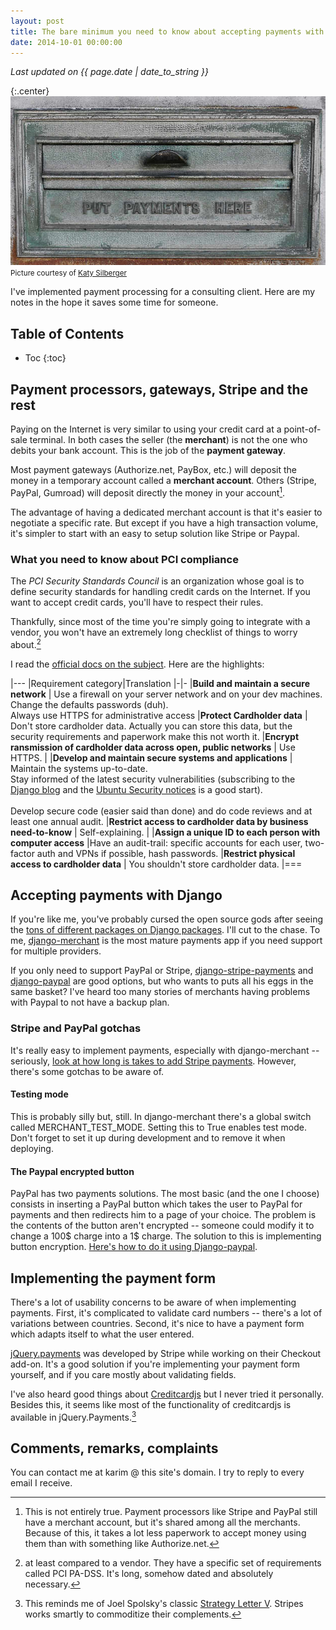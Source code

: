 ```yaml
---
layout: post
title: The bare minimum you need to know about accepting payments with Django
date: 2014-10-01 00:00:00
---
```

_Last updated on {{ page.date | date_to_string }}_

{:.center}
![accepting payments](./payments.jpg)
<br><small>Picture courtesy of [Katy Silberger](https://www.flickr.com/photos/katysilbs/)</small>


I've implemented payment processing for a consulting client. Here are my notes in the hope it saves some time for someone.

## Table of Contents
* Toc
{:toc}


## Payment processors, gateways, Stripe and the rest

Paying on the Internet is very similar to using your credit card at a point-of-sale terminal. In both cases the seller (the **merchant**) is not the one who debits your bank account. This is the job of the **payment gateway**.

Most payment gateways (Authorize.net, PayBox, etc.) will deposit the money in a temporary account called a **merchant account**. Others (Stripe, PayPal, Gumroad) will deposit directly the money in your account[^aggregate_account].

The advantage of having a dedicated merchant account is that it's easier to negotiate a specific rate. But except if you have a high transaction volume, it's simpler to start with an easy to setup solution like Stripe or Paypal.

### What you need to know about PCI compliance

The *PCI Security Standards Council* is an organization whose goal is to define security standards for handling credit cards on the Internet. If you want to accept credit cards, you'll have to respect their rules.

Thankfully, since most of the time you're simply going to integrate with a vendor, you won't have an extremely long checklist of things to worry about.[^vendor]

I read the [official docs on the subject](https://www.pcisecuritystandards.org/documents/PCI%20SSC%20Quick%20Reference%20Guide.pdf). Here are the highlights:

|---
|Requirement category|Translation
|-|-
|__Build and maintain a secure network__ | Use a firewall on your server network and on your dev machines.<br> Change the defaults passwords (duh).<br> Always use HTTPS for administrative access
|__Protect Cardholder data__             | Don't store cardholder data. Actually you can store this data, but the security requirements and paperwork make this not worth it.
|__Encrypt ransmission of cardholder data across open, public networks__ | Use HTTPS.   | 
|__Develop and maintain secure systems and applications__ | Maintain the systems up-to-date. <br> Stay informed of the latest security vulnerabilities (subscribing to the [Django blog](https://www.djangoproject.com/weblog/) and the [Ubuntu Security notices](http://www.ubuntu.com/usn/) is a good start).<br><br> Develop secure code (easier said than done) and do code reviews and at least one annual audit. 
|__Restrict access to cardholder data by business need-to-know__ | Self-explaining. |
|__Assign a unique ID to each person with computer access__ |Have an audit-trail: specific accounts for each user, two-factor auth and VPNs if possible, hash passwords.
|__Restrict physical access to cardholder data__ | You shouldn't store cardholder data.
|===

## Accepting payments with Django

If you're like me, you've probably cursed the open source gods after seeing the [tons of different packages on Django packages](https://www.djangopackages.com/grids/g/payment-processing/). I'll cut to the chase. To me, [django-merchant](https://github.com/agiliq/merchant) is the most mature payments app if you need support for multiple providers.

If you only need to support PayPal or Stripe, [django-stripe-payments](https://github.com/eldarion/django-stripe-payments) and [django-paypal](https://github.com/spookylukey/django-paypal) are good options, but who wants to puts all his eggs in the same basket? I've heard too many stories of merchants having problems with Paypal to not have a backup plan.

### Stripe and PayPal gotchas

It's really easy to implement payments, especially with django-merchant -- seriously, [look at how long is takes to add Stripe payments](https://django-merchant.readthedocs.org/en/latest/gateways/stripe_payment.html). However, there's some gotchas to be aware of.

#### Testing mode

This is probably silly but, still. In django-merchant there's a global switch called MERCHANT_TEST_MODE. Setting this to True enables test mode. Don't forget to set it up during development and to remove it when deploying.

#### The Paypal encrypted button

PayPal has two payments solutions. The most basic (and the one I choose) consists in inserting a PayPal button which takes the user to PayPal for payments and then redirects him to a page of your choice. The problem is the contents of the button aren't encrypted -- someone could modify it to change a 100$ charge into a 1$ charge. The solution to this is implementing button encryption.
[Here's how to do it using Django-paypal](https://github.com/spookylukey/django-paypal#using-paypal-payments-standard-with-encrypted-buttons).

## Implementing the payment form

There's a lot of usability concerns to be aware of when implementing payments. First, it's complicated to validate card numbers -- there's a lot of variations between countries. Second, it's nice to have a payment form which adapts itself to what the user entered.

[jQuery.payments](https://github.com/stripe/jquery.payment) was developed by Stripe while working on their Checkout add-on. It's a good solution if you're implementing your payment form yourself, and if you care mostly about validating fields.

I've also heard good things about [Creditcardjs](http://creditcardjs.com/) but I never tried it personally. Besides this, it seems like most of the functionality of creditcardjs is available in jQuery.Payments.[^commodity]


## Comments, remarks, complaints

You can contact me at karim @ this site's domain. I try to reply to every email I receive.

[^aggregate_account]: This is not entirely true. Payment processors like Stripe and PayPal still have a merchant account, but it's shared among all the merchants. Because of this, it takes a lot less paperwork to accept money using them than with something like Authorize.net.

[^vendor]: at least compared to a vendor. They have a specific set of requirements called PCI PA-DSS. It's long, somehow dated and absolutely necessary.
[^commodity]: This reminds me of Joel Spolsky's classic [Strategy Letter V](http://joelonsoftware.com/articles/StrategyLetterV.html). Stripes works smartly to commoditize their complements.
